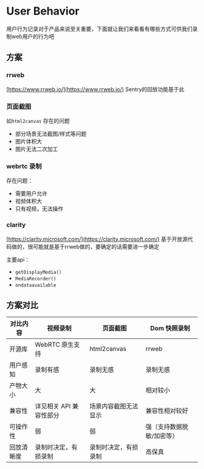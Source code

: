 # User Behavior

用户行为记录对于产品来说至关重要，下面就让我们来看看有哪些方式可供我们录制web用户的行为吧

## 方案

### rrweb

[https://www.rrweb.io/](https://www.rrweb.io/)
Sentry的回放功能基于此

### 页面截图

如`html2canvas`
存在的问题
- 部分场景无法截图/样式等问题
- 图片体积大
- 图片无法二次加工

### webrtc 录制

存在问题：
- 需要用户允许
- 视频体积大
- 只有视频，无法操作

### clarity

[https://clarity.microsoft.com/](https://clarity.microsoft.com/)
基于开放源代码做的，很可能就是基于rrweb做的，要确定的话需要进一步确定

主要api：
- `getDisplayMedia()`
- `MediaRecorder()`
- `ondataavailable`

## 方案对比

| 对比内容   | 视频录制                | 页面截图             | Dom 快照录制              |
| ---------- | ----------------------- | -------------------- | ------------------------- |
| 开源库     | WebRTC 原生支持         | html2canvas          | rrweb                     |
| 用户感知   | 录制有感                | 录制无感             | 录制无感                  |
| 产物大小   | 大                      | 大                   | 相对较小                  |
| 兼容性     | 详见相关 API 兼容性部分 | 场景内容截图无法显示 | 兼容性相对较好            |
| 可操作性   | 弱                      | 弱                   | 强（支持数据脱敏/加密等） |
| 回放清晰度 | 录制时决定，有损录制    | 录制时决定，有损录制 | 高保真                    |
